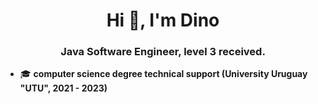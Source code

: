 <h1 align="center">Hi 👋, I'm Dino</h1>
<h3 align="center">Java Software Engineer, level 3 received. </h3>

- 🎓 **computer science degree technical support (University Uruguay "UTU", 2021 - 2023)**
